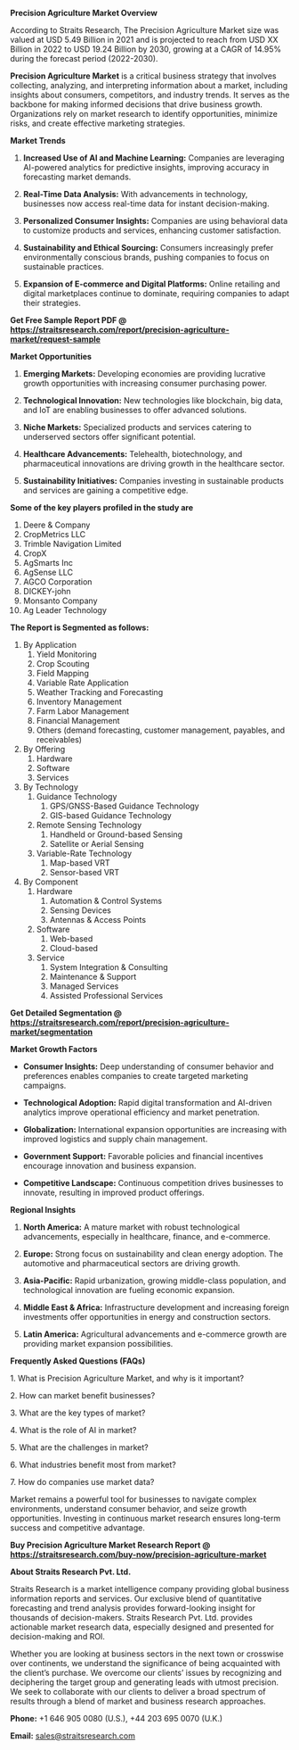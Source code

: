 <p><strong>Precision Agriculture Market Overview</strong></p>
<p>According to Straits Research, The Precision Agriculture Market size was valued at USD 5.49 Billion in 2021 and is projected to reach from USD XX Billion in 2022 to USD 19.24 Billion by 2030, growing at a CAGR of 14.95% during the forecast period (2022-2030).</p>
<p><strong>Precision Agriculture Market</strong> is a critical business strategy that involves collecting, analyzing, and interpreting information about a market, including insights about consumers, competitors, and industry trends. It serves as the backbone for making informed decisions that drive business growth. Organizations rely on market research to identify opportunities, minimize risks, and create effective marketing strategies.</p>
<p><strong>Market Trends</strong></p>
<ol>
<li>
<p><strong>Increased Use of AI and Machine Learning:</strong> Companies are leveraging AI-powered analytics for predictive insights, improving accuracy in forecasting market demands.</p>
</li>
<li>
<p><strong>Real-Time Data Analysis:</strong> With advancements in technology, businesses now access real-time data for instant decision-making.</p>
</li>
<li>
<p><strong>Personalized Consumer Insights:</strong> Companies are using behavioral data to customize products and services, enhancing customer satisfaction.</p>
</li>
<li>
<p><strong>Sustainability and Ethical Sourcing:</strong> Consumers increasingly prefer environmentally conscious brands, pushing companies to focus on sustainable practices.</p>
</li>
<li>
<p><strong>Expansion of E-commerce and Digital Platforms:</strong> Online retailing and digital marketplaces continue to dominate, requiring companies to adapt their strategies.</p>
</li>
</ol>
<p><strong>Get Free Sample Report PDF @ <a href=https://straitsresearch.com/report/precision-agriculture-market/request-sample>https://straitsresearch.com/report/precision-agriculture-market/request-sample</a></strong></p>
<p><strong>Market Opportunities</strong></p>
<ol>
<li>
<p><strong>Emerging Markets:</strong> Developing economies are providing lucrative growth opportunities with increasing consumer purchasing power.</p>
</li>
<li>
<p><strong>Technological Innovation:</strong> New technologies like blockchain, big data, and IoT are enabling businesses to offer advanced solutions.</p>
</li>
<li>
<p><strong>Niche Markets:</strong> Specialized products and services catering to underserved sectors offer significant potential.</p>
</li>
<li>
<p><strong>Healthcare Advancements:</strong> Telehealth, biotechnology, and pharmaceutical innovations are driving growth in the healthcare sector.</p>
</li>
<li>
<p><strong>Sustainability Initiatives:</strong> Companies investing in sustainable products and services are gaining a competitive edge.</p>
</li>
</ol>
<div>
<div><strong>Some of the key players profiled in the study are</strong></div>
</div>
<p><ol>
<li>Deere &amp; Company</li>
<li>CropMetrics LLC</li>
<li>Trimble Navigation Limited</li>
<li>CropX</li>
<li>AgSmarts Inc</li>
<li>AgSense LLC</li>
<li>AGCO Corporation</li>
<li>DICKEY-john</li>
<li>Monsanto Company</li>
<li>Ag Leader Technology</li>
</ol></p>
<p><strong>The Report is Segmented as follows:</strong></p>
<p><ol>
<li>By Application
<ol>
<li>Yield Monitoring</li>
<li>Crop Scouting</li>
<li>Field Mapping</li>
<li>Variable Rate Application</li>
<li>Weather Tracking and Forecasting</li>
<li>Inventory Management</li>
<li>Farm Labor Management</li>
<li>Financial Management</li>
<li>Others (demand forecasting, customer management, payables, and receivables)</li>
</ol>
</li>
<li>By Offering
<ol>
<li>Hardware</li>
<li>Software</li>
<li>Services</li>
</ol>
</li>
<li>By Technology
<ol>
<li>Guidance Technology
<ol>
<li>GPS/GNSS-Based Guidance Technology</li>
<li>GIS-based Guidance Technology</li>
</ol>
</li>
<li>Remote Sensing Technology
<ol>
<li>Handheld or Ground-based Sensing</li>
<li>Satellite or Aerial Sensing</li>
</ol>
</li>
<li>Variable-Rate Technology
<ol>
<li>Map-based VRT</li>
<li>Sensor-based VRT</li>
</ol>
</li>
</ol>
</li>
<li>By Component
<ol>
<li>Hardware
<ol>
<li>Automation &amp; Control Systems</li>
<li>Sensing Devices</li>
<li>Antennas &amp; Access Points</li>
</ol>
</li>
<li>Software
<ol>
<li>Web-based</li>
<li>Cloud-based</li>
</ol>
</li>
<li>Service
<ol>
<li>System Integration &amp; Consulting</li>
<li>Maintenance &amp; Support</li>
<li>Managed Services</li>
<li>Assisted Professional Services</li>
</ol>
</li>
</ol>
</li>
</ol></p>
<p><strong>Get Detailed Segmentation @ <a href=https://straitsresearch.com/report/precision-agriculture-market/segmentation>https://straitsresearch.com/report/precision-agriculture-market/segmentation</a></strong></p>
<p><strong>Market Growth Factors</strong></p>
<ul>
<li>
<p><strong>Consumer Insights:</strong> Deep understanding of consumer behavior and preferences enables companies to create targeted marketing campaigns.</p>
</li>
<li>
<p><strong>Technological Adoption:</strong> Rapid digital transformation and AI-driven analytics improve operational efficiency and market penetration.</p>
</li>
<li>
<p><strong>Globalization:</strong> International expansion opportunities are increasing with improved logistics and supply chain management.</p>
</li>
<li>
<p><strong>Government Support:</strong> Favorable policies and financial incentives encourage innovation and business expansion.</p>
</li>
<li>
<p><strong>Competitive Landscape:</strong> Continuous competition drives businesses to innovate, resulting in improved product offerings.</p>
</li>
</ul>
<p><strong>Regional Insights</strong></p>
<ol>
<li>
<p><strong>North America:</strong> A mature market with robust technological advancements, especially in healthcare, finance, and e-commerce.</p>
</li>
<li>
<p><strong>Europe:</strong> Strong focus on sustainability and clean energy adoption. The automotive and pharmaceutical sectors are driving growth.</p>
</li>
<li>
<p><strong>Asia-Pacific:</strong> Rapid urbanization, growing middle-class population, and technological innovation are fueling economic expansion.</p>
</li>
<li>
<p><strong>Middle East &amp; Africa:</strong> Infrastructure development and increasing foreign investments offer opportunities in energy and construction sectors.</p>
</li>
<li>
<p><strong>Latin America:</strong> Agricultural advancements and e-commerce growth are providing market expansion possibilities.</p>
</li>
</ol>
<p><strong>Frequently Asked Questions (FAQs)</strong></p>
<p>1. What is Precision Agriculture Market, and why is it important?</p>
<p>2. How can market benefit businesses?</p>
<p>3. What are the key types of market?</p>
<p>4. What is the role of AI in market?</p>
<p>5. What are the challenges in market?</p>
<p>6. What industries benefit most from market?</p>
<p>7. How do companies use market data?</p>
<p>Market remains a powerful tool for businesses to navigate complex environments, understand consumer behavior, and seize growth opportunities. Investing in continuous market research ensures long-term success and competitive advantage.</p>
<p><strong>Buy Precision Agriculture Market Research Report @ <a href=https://straitsresearch.com/buy-now/precision-agriculture-market>https://straitsresearch.com/buy-now/precision-agriculture-market</a></strong></p>
<p><strong>About Straits Research Pvt. Ltd.</strong></p>
<p>Straits Research is a market intelligence company providing global business information reports and services. Our exclusive blend of quantitative forecasting and trend analysis provides forward-looking insight for thousands of decision-makers. Straits Research Pvt. Ltd. provides actionable market research data, especially designed and presented for decision-making and ROI.</p>
<p>Whether you are looking at business sectors in the next town or crosswise over continents, we understand the significance of being acquainted with the client&rsquo;s purchase. We overcome our clients&rsquo; issues by recognizing and deciphering the target group and generating leads with utmost precision. We seek to collaborate with our clients to deliver a broad spectrum of results through a blend of market and business research approaches.</p>
<p><strong>Phone:</strong> +1 646 905 0080 (U.S.), +44 203 695 0070 (U.K.)</p>
<p><strong>Email:</strong> <u><a href=mailto:sales@straitsresearch.com>sales@straitsresearch.com</a></u></p>

